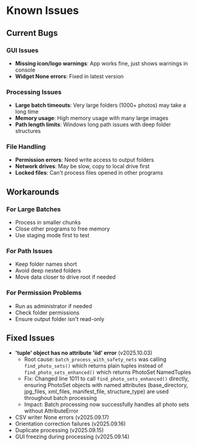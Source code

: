 # Known Issues

## Current Bugs

### GUI Issues
- **Missing icon/logo warnings**: App works fine, just shows warnings in console
- **Widget None errors**: Fixed in latest version

### Processing Issues  
- **Large batch timeouts**: Very large folders (1000+ photos) may take a long time
- **Memory usage**: High memory usage with many large images
- **Path length limits**: Windows long path issues with deep folder structures

### File Handling
- **Permission errors**: Need write access to output folders
- **Network drives**: May be slow, copy to local drive first
- **Locked files**: Can't process files opened in other programs


## Workarounds

### For Large Batches
- Process in smaller chunks
- Close other programs to free memory
- Use staging mode first to test

### For Path Issues
- Keep folder names short
- Avoid deep nested folders
- Move data closer to drive root if needed

### For Permission Problems
- Run as administrator if needed
- Check folder permissions
- Ensure output folder isn't read-only

## Fixed Issues
- **'tuple' object has no attribute 'iid' error** (v2025.10.03)
  - Root cause: `batch_process_with_safety_nets` was calling `find_photo_sets()` which returns plain tuples instead of `find_photo_sets_enhanced()` which returns PhotoSet NamedTuples
  - Fix: Changed line 1011 to call `find_photo_sets_enhanced()` directly, ensuring PhotoSet objects with named attributes (base_directory, jpg_files, xml_files, manifest_file, structure_type) are used throughout batch processing
  - Impact: Batch processing now successfully handles all photo sets without AttributeError
- CSV writer None errors (v2025.09.17)
- Orientation correction failures (v2025.09.16)  
- Duplicate processing (v2025.09.15)
- GUI freezing during processing (v2025.09.14)

